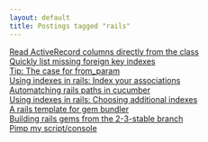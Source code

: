 ```yaml
---
layout: default
title: Postings tagged "rails"
---
```

[Read ActiveRecord columns directly from the class](http:///2009/05/read-active-record-columns-directly-from-the-class)<br />
[Quickly list missing foreign key indexes](http:///2009/09/quickly-list-missing-foreign-key-indexes)<br />
[Tip: The case for from_param](http:///2009/09/tip-the-case-for-from-param)<br />
[Using indexes in rails: Index your associations](http:///2009/08/using-indexes-in-rails-index-your-associations)<br />
[Automatching rails paths in cucumber](http:///2009/05/automatching-rails-paths-in-cucumber)<br />
[Using indexes in rails: Choosing additional indexes](http:///2009/08/using-indexes-in-rails-choosing-additional-indexes)<br />
[A rails template for gem bundler](http:///2009/11/a-rails-template-for-gem-bundler)<br />
[Building rails gems from the 2-3-stable branch](http:///2009/11/building-gems-from-a-rails-branch)<br />
[Pimp my script/console](http:///2009/06/pimp-my-script-console)<br />
